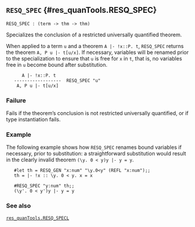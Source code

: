 ## `RESQ_SPEC` {#res_quanTools.RESQ_SPEC}


```
RESQ_SPEC : (term -> thm -> thm)
```



Specializes the conclusion of a restricted universally quantified theorem.


When applied to a term `u` and a theorem `A |- !x::P. t`, `RESQ_SPEC` returns
the theorem `A, P u |- t[u/x]`. If necessary, variables will be renamed prior
to the specialization to ensure that `u` is free for `x` in `t`, that is,
no variables free in `u` become bound after substitution.
    
          A |- !x::P. t
       ------------------  RESQ_SPEC "u"
        A, P u |- t[u/x]
    

### Failure

Fails if the theorem’s conclusion is not restricted universally quantified,
or if type instantiation fails.

### Example

The following example shows how `RESQ_SPEC` renames bound variables if necessary,
prior to substitution: a straightforward substitution would result in the
clearly invalid theorem `(\y. 0 < y)y |- y = y`.
    
       #let th = RESQ_GEN "x:num" "\y.0<y" (REFL "x:num");;
       th = |- !x :: \y. 0 < y. x = x
    
       #RESQ_SPEC "y:num" th;;
       (\y'. 0 < y')y |- y = y
    

### See also

[`res_quanTools.RESQ_SPECL`](#res_quanTools.RESQ_SPECL)

